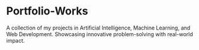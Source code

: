 # Portfolio-Works
A collection of my projects in Artificial Intelligence, Machine Learning, and Web Development. Showcasing innovative problem-solving with real-world impact.
